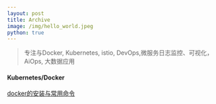 ```yaml
---
layout: post
title: Archive
image: /img/hello_world.jpeg
python: true
---
```

> 专注与Docker, Kubernetes, istio, DevOps,微服务日志监控、可视化，AiOps, 大数据应用    
 #### Kubernetes/Docker  
[docker的安装与常用命令](https://liucloudhub.github.io/2015-01-04-docker-install)